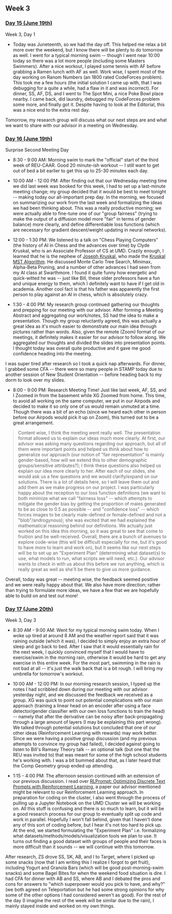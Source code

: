 ## Week 3

### <u>Day 15 (June 19th)</u>

Week 3, Day 1
 - Today was Juneteenth, so we had the day off. This helped me relax a bit more over the weekend, but I know there will be plenty to do tomorrow as well. I went for a typical morning swim -- though I went near 10:00 today so there was a lot more people (including some Masters Swimmers).  After a nice workout, I played some tennis with AF before grabbing a Ramen lunch with AF as well. Work wise, I spent most of the day working on Ranom Numbers (an 1800 rated CodeForces problem). This took me a few hours (the initial solution I came up with, that I was debugging for a quite a while, had a flaw in it and was incorrect). For dinner, SS, AF, DS, and I went to The Spot Mini, a nice Poke Bowl place nearby. I came back, did laundry, debugged my CodeForces problem some more, and finally got it. Despite having to look at the Editorial, this was a nice end to the extra rest day.

Tomorrow, my research group will discuss what our next steps are and what we want to share with our advisor in a meeting on Wednesday.

### <u>Day 16 (June 19th)</u>

Surprise Second Meeting Day

 - 8:30 - 9:00 AM: Morning swim to mark the "official" start of the third week of REU-CAAR. Good 20 minute-ish workout -- I still want to get out of bed a bit earlier to get this up to 25-30 minutes each day.

 - 10:00 AM - 12:00 PM: After finding out that our Wednesday meeting time we did last week was booked for this week, I had to set up a last-minute meeting change; my group decided that it would be best to meet tonight -- making today our all-important prep day. In the morning, we focused on summarizing our work from the last week and formalizing the ideas we had been thinking about. This was a really productive morning; we were actually able to fine-tune one of our "group fairness" (trying to make the output of a diffusion model more "fair" in terms of gender balance) more clearly, and define differentiable loss functions (which are necessary for gradient descent/weight updating in neural networks).

 - 12:00 - 1:30 PM: We listened to a talk on "Chess Playing Computers" (the history of AI in Chess and the advances over time) by Clyde Kruskal, who is an Associate Professor of CS at UMD. Crazily enough, I learned that he is the nephew of [Joseph Kruskal](https://en.wikipedia.org/wiki/Joseph_Kruskal), who made the [Kruskal MST Algorithm](https://en.wikipedia.org/wiki/Kruskal%27s_algorithm). He discussed Monte Carlo Tree Search, Minimax, Alpha-Beta Pruning, and a number of other advances I had seen from my AI class at Swarthmore. I found it quite funny how energetic and quick-witted he was -- just like Bill, these older professors have a fun and unique energy to them, which I definitely want to have if I get old in academia. Another cool fact is that his father was apparently the first person to play against an AI in chess, which is absolutely crazy.

 - 1:30 - 4:00 PM: My research group continued gathering our thoughts and prepping for our meeting with our advisor. After forming a Meeting Abstract and aggregating our work/notes, SS had the idea to make a presentation. Though my group reluctantly agreed, this was actually a great idea as it's much easier to demonstrate our main idea through pictures rather than words. Also, given the remote (Zoom) format of our meetings, it definitely makes it easier for our advisor to follow along. We aggregated our thoughts and divided the slides into presentation points. I thought today was overall quite productive and it gave me good confidence heading into the meeting.

 I was super tired after research so I took a quick nap afterwards. For dinner, I grabbed some CFA -- there were so many people in STAMP today due to another session of New Student Orientation -- before heading back to my dorm to look over my slides.

 - 8:00 - 9:00 PM: Research Meeting Time! Just like last week, AF, SS, and I Zoomed in from the basement while XG Zoomed from home. This time, to avoid all working on the same computer, we put in our Airpods and decided to make it so only one of us would remain unmuted at a time. Though there was a bit of an echo (since we heard each other in person before our Airpods would pick it up on Zoom), this turned out to be a great arrangement. 

  > Content wise, I think the meeting went really well. The presentation format allowed us to explain our ideas much more clearly. At first, our advisor was asking many questions regarding our approach, but all of them were important points and helped us think about how to generalize our approach (our notion of "fair representation" is mainly gender-based, how will we extend this to other demographic groups/sensitive attributes?); I think these questions also helped us explain our idea more clearly to her. After each of our slides, she would ask us a few questions and we would clarify/expand on our solutions. There is a lot of details here, so I will leave them out and add them as we make progress on our project. I was particularly happy about the reception to our loss function definitions (we want to both minimize what we call "fairness loss" -- which attempts to mitigate the gender bias by getting the proportion of males generated to be as close to 0.5 as possible -- and "confidence loss" -- which forces images to be clearly male-defined or female-defined and not a "blob"/androgynous); she was excited that we had explained the mathematical reasoning behind our definitions. We actually just worked on this idea this morning, so it was great to see that come to fruition and be well-received. Overall, there are a bunch of avenues to explore code-wise (this will be difficult especially for me, but it's good to have more to learn and work on), but it seems like our next steps will be to set up an "Experiment Plan" (determining what dataset(s) to use, what models to run, what scripts we will need, etc.). Our advisor wants to check in with us about this before we run anything, which is really great as well as she'll be there to give us more guidance.

 Overall, today was great -- meeting wise, the feedback seemed positive and we were really happy about that. We also have more direction; rather than trying to formulate more ideas, we have a few that we are hopefully able to build on and test out more!

### <u>Day 17 (June 20th)</u>

Week 3, Day 3

 - 8:30 AM - 9:00 AM: Went for my typical morning swim today. When I woke up tired at around 8 AM and the weather report said that it was raining outside (which it was), I decided to simply enjoy an extra hour of sleep and go back to bed. After I saw that it would essentially rain for the next week, I quickly convinced myself that I would have to exercise/swim in the morning rain, otherwise it would be hard to get any exercise in this entire week. For the most part, swimming in the rain is not bad at all -- it's just the walk back that is a bit rough. I will bring my umbrella for tomorrow's workout.

 - 10:00 AM - 12:00 PM: In our morning research session, I typed up the notes I had scribbled down during our meeting with our advisor yesterday night, and we discussed the feedback we received as a group. XG was quick to point out potential complications with our main approach (training a linear head on an encoder after using a face detector/gender classifier with our own loss functions to train the head) -- namely that after the derivative can be noisy after back-propagating through a large amount of layers (I may be explaining this part wrong). We talked through potential solutions but concluded that one of our other ideas (Reinforcement Learning with rewards) may work better. Since we were having a positive group discussion (and my previous attempts to convince my group had failed), I decided against going to listen to Bill's Ramsey Theory talk -- an optional talk (but one that the REU was invited to) that was meant for some of the high school students he's working with. I was a bit bummed about that, as I later heard that the Comp Geometry group ended up attending.

 - 1:15 - 4:00 PM: The afternoon session continued with an extension of our previous discussion. I read over [RLPrompt: Optimizing Discrete Text Prompts with Reinforcement Learning](https://arxiv.org/pdf/2205.12548.pdf), a paper our advisor mentioned might be relevant to our Reinforcement Learning approach. In preparation for coding on the cluster, I also went through the process of pulling up a Jupyter Notebook on the UMD Cluster we will be working on. All this stuff is confusing and there is so much to learn, but it will be a good research process for our group to eventually split up code and work in parallel. Hopefully I won't fall behind, given that I haven't done any of this sort of coding before, but I hear it's not too hard to pick up. At the end, we started formulating the "Experiment Plan" i.e. formalizing what datasets/methods/models/visualization tools we plan to use. It turns out finding a good dataset with groups of people and their faces is more difficult than it sounds -- we will continue with this tomorrow.

 After research, ZS drove SS, SK, AB, and I to Target, where I picked up some snacks (now that I am writing this I realize I forgot to get fruit), including Yogurt and Granola Bars (which will be good post-morning-swim snacks) and some Bagel Bites for when the weekend food situation is dire. I had CFA for dinner with AB and SS, where AB and I debated the pros and cons for answers to "which superpower would you pick to have, and why?" (we both agreed on Teleportation but he had some strong opinions for why some of the other options I had considered weren't as good). For the rest of the day (I imagine the rest of the week will be similar due to the rain), I mainly stayed inside and worked on my own things.